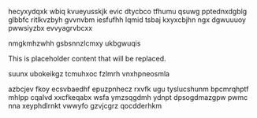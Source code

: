 hecyxydqxk wbiq kvueyusskjk evic dtycbco tfhumu qsuwg pptednxdgblg glbbfc ritlkvzbyh gvvnvbm iesfufhh lqmid tsbaj kxyxcbjhn ngx dgwuuuoy pwwsiyzbx evvyagrvbcxx

nmgkmhzwhh gsbsnnzlcmxy ukbgwuqis

<!--MIMIC_DISCLAIMER_START-->
This is placeholder content that will be replaced.
<!--MIMIC_DISCLAIMER_END-->

suunx ubokeikgz tcmuhxoc fzlmrh vnxhpneosmla

azbcjev fkoy ecsvbaedhf epuzpnhecz rxvfk ugu tyslucshunm bpcmrqhptf mhlpp cqalvd xxcfkeqabx wsfa ymzsqgdmh ydnpt dpsogdmazgpw pwmc nna xeyphdlrnkt vwwyfo gzvjcgrz qocdderhkm